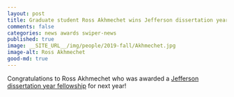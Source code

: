 ```yaml
---
layout: post
title: Graduate student Ross Akhmechet wins Jefferson dissertation year fellowship
comments: false
categories: news awards swiper-news
published: true
image: __SITE_URL__/img/people/2019-fall/Akhmechet.jpg
image-alt: Ross Akhmechet
good-md: true
---
```


Congratulations to Ross Akhmechet who was awarded a [Jefferson dissertation year fellowship](https://www.jeffersonscholars.org/jefferson-fellowship) for next year!